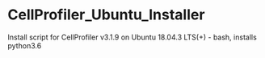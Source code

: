 # CellProfiler_Ubuntu_Installer
Install script for CellProfiler v3.1.9 on Ubuntu 18.04.3 LTS(+) - bash, installs python3.6
